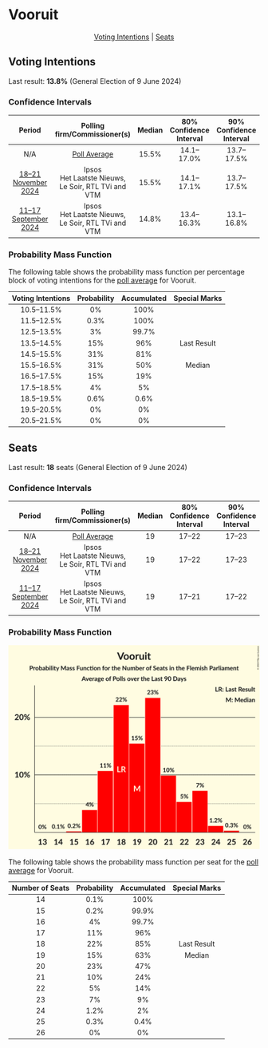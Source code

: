 # Vooruit

<p align="center"><a href="#voting-intentions">Voting Intentions</a> | <a href="#seats">Seats</a></p>

## Voting Intentions

Last result: **13.8%** (General Election of 9 June 2024)

### Confidence Intervals

| Period     | Polling firm/Commissioner(s) | Median | 80% Confidence Interval | 90% Confidence Interval | 95% Confidence Interval | 99% Confidence Interval |
|:----------:|:----------------:|:-----------:|:-----------------------:|:-----------------------:|:-----------------------:|:-----------------------:|
| N/A | [Poll Average](average.html) | 15.5% | 14.1–17.0% | 13.7–17.5% | 13.4–17.9% | 12.7–18.6% |
| [18–21 November 2024](2024-11-21-Ipsos.html) | Ipsos <br> Het Laatste Nieuws, Le Soir, RTL TVi and VTM | 15.5% | 14.1–17.1% | 13.7–17.5% | 13.4–17.9% | 12.7–18.7% |
| [11–17 September 2024](2024-09-17-Ipsos.html) | Ipsos <br> Het Laatste Nieuws, Le Soir, RTL TVi and VTM | 14.8% | 13.4–16.3% | 13.1–16.8% | 12.7–17.1% | 12.1–17.9% |

### Probability Mass Function

The following table shows the probability mass function per percentage block of voting intentions for the [poll average](average.html) for Vooruit.

| Voting Intentions | Probability | Accumulated | Special Marks |
|:-----------------:|:-----------:|:-----------:|:-------------:|
| 10.5–11.5% | 0% | 100% |  |
| 11.5–12.5% | 0.3% | 100% |  |
| 12.5–13.5% | 3% | 99.7% |  |
| 13.5–14.5% | 15% | 96% | Last Result |
| 14.5–15.5% | 31% | 81% |  |
| 15.5–16.5% | 31% | 50% | Median |
| 16.5–17.5% | 15% | 19% |  |
| 17.5–18.5% | 4% | 5% |  |
| 18.5–19.5% | 0.6% | 0.6% |  |
| 19.5–20.5% | 0% | 0% |  |
| 20.5–21.5% | 0% | 0% |  |


## Seats

Last result: **18** seats (General Election of 9 June 2024)

### Confidence Intervals

| Period     | Polling firm/Commissioner(s) | Median | 80% Confidence Interval | 90% Confidence Interval | 95% Confidence Interval | 99% Confidence Interval |
|:----------:|:----------------:|:------:|:-----------------------:|:-----------------------:|:-----------------------:|:-----------------------:|
| N/A | [Poll Average](average.html) | 19 | 17–22 | 17–23 | 16–23 | 16–24 |
| [18–21 November 2024](2024-11-21-Ipsos.html) | Ipsos <br> Het Laatste Nieuws, Le Soir, RTL TVi and VTM | 19 | 17–22 | 17–23 | 16–23 | 16–24 |
| [11–17 September 2024](2024-09-17-Ipsos.html) | Ipsos <br> Het Laatste Nieuws, Le Soir, RTL TVi and VTM | 19 | 17–21 | 17–22 | 16–23 | 15–23 |

### Probability Mass Function

![Graph with seats probability mass function not yet produced](average-seats-pmf-vooruit.png "Seats Probability Mass Function")

The following table shows the probability mass function per seat for the [poll average](average.html) for Vooruit.

| Number of Seats | Probability | Accumulated | Special Marks |
|:---------------:|:-----------:|:-----------:|:-------------:|
| 14 | 0.1% | 100% |  |
| 15 | 0.2% | 99.9% |  |
| 16 | 4% | 99.7% |  |
| 17 | 11% | 96% |  |
| 18 | 22% | 85% | Last Result |
| 19 | 15% | 63% | Median |
| 20 | 23% | 47% |  |
| 21 | 10% | 24% |  |
| 22 | 5% | 14% |  |
| 23 | 7% | 9% |  |
| 24 | 1.2% | 2% |  |
| 25 | 0.3% | 0.4% |  |
| 26 | 0% | 0% |  |


